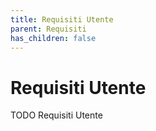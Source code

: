 ```yaml
---
title: Requisiti Utente
parent: Requisiti
has_children: false
---
```


# Requisiti Utente

TODO Requisiti Utente